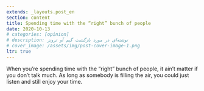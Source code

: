 ```yaml
---
extends: _layouts.post_en
section: content
title: Spending time with the “right” bunch of people
date: 2020-10-13
# categories: [opinion]
# description: نوشته‌ای در مورد بازگشت گیم آو ترونز
# cover_image: /assets/img/post-cover-image-1.png
ltr: true
---
```




When you’re spending time with the “right” bunch of people, it ain’t matter if you don’t talk much. As long as somebody is filling the air, you could just listen and still enjoy your time. 